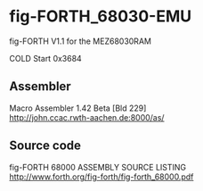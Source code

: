 # fig-FORTH_68030-EMU
fig-FORTH V1.1 for the MEZ68030RAM

COLD Start 0x3684

## Assembler  
Macro Assembler 1.42 Beta [Bld 229]  
http://john.ccac.rwth-aachen.de:8000/as/  

## Source code
fig-FORTH 68000 ASSEMBLY SOURCE LISTING  
http://www.forth.org/fig-forth/fig-forth_68000.pdf  
